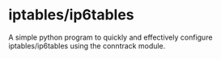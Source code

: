 # iptables/ip6tables

A simple python program to quickly and effectively configure iptables/ip6tables using the conntrack module.
